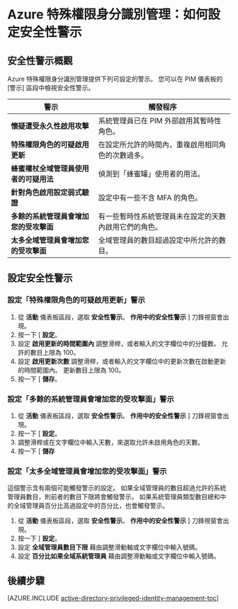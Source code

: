 <properties
   pageTitle="Azure 特殊權限身分識別管理：如何設定安全性警示"
   description="了解如何為 Azure 特殊權限身分識別管理擴充功能設定安全性警示。"
   services="active-directory"
   documentationCenter=""
   authors="IHenkel"
   manager="stevenpo"
   editor=""/>

<tags
   ms.service="na"
   ms.devlang="na"
   ms.topic="article"
   ms.tgt_pltfrm="na"
   ms.workload="identity"
   ms.date="09/21/2015"
   ms.author="inhenk"/>

# Azure 特殊權限身分識別管理：如何設定安全性警示
## 安全性警示概觀
Azure 特殊權限身分識別管理提供下列可設定的警示。 您可以在 PIM 儀表板的 [警示] 區段中檢視安全性警示。

| 警示 | 觸發程序 |
| ------------- | ------------- |
| **懷疑遭受永久性啟用攻擊** | 系統管理員已在 PIM 外部啟用其暫時性角色。 |
| **特殊權限角色的可疑啟用更新** | 在設定所允許的時間內，重複啟用相同角色的次數過多。 |
| **蜂蜜權杖全域管理員使用者的可疑用法** | 偵測到「蜂蜜罐」使用者的用法。|
| **針對角色啟用設定弱式驗證** | 設定中有一些不含 MFA 的角色。 |
| **多餘的系統管理員會增加您的受攻擊面** | 有一些暫時性系統管理員未在設定的天數內啟用它們的角色。 |
| **太多全域管理員會增加您的受攻擊面** | 全域管理員的數目超過設定中所允許的數目。 |

## 設定安全性警示

### 設定「特殊權限角色的可疑啟用更新」警示
1. 從 **活動** 儀表板區段，選取 **安全性警示**。  **作用中的安全性警示** ] 刀鋒視窗會出現。
2. 按一下 [ **設定**。
3. 設定 **啟用更新的時間範圍內** 調整滑桿，或者輸入的文字欄位中的分鐘數。 允許的數目上限為 100。
4. 設定 **啟用更新次數** 調整滑桿，或者輸入的文字欄位中的更新次數在啟動更新的時間範圍內。  更新數目上限為 100。
5. 按一下 [ **儲存**。

### 設定「多餘的系統管理員會增加您的受攻擊面」警示
1. 從 **活動** 儀表板區段，選取 **安全性警示**。   **作用中的安全性警示** ] 刀鋒視窗會出現。
2. 按一下 [ **設定**。
3. 調整滑桿或在文字欄位中輸入天數，來選取允許未啟用角色的天數。
4. 按一下 [ **儲存**

### 設定「太多全域管理員會增加您的受攻擊面」警示

這個警示含有兩個可能觸發警示的設定。  如果全域管理員的數目超過允許的系統管理員數目，則前者的數目下限將會觸發警示。  如果系統管理員類型數目總和中的全域管理員百分比高過設定中的百分比，也會觸發警示。

1. 從 **活動** 儀表板區段，選取 **安全性警示**。   **作用中的安全性警示** ] 刀鋒視窗會出現。
2. 按一下 [ **設定**。
3. 設定 **全域管理員數目下限** 藉由調整滑動軸或文字欄位中輸入號碼。
4. 設定 **百分比如果全域系統管理員** 藉由調整滑動軸或文字欄位中輸入號碼。

<!--Every topic should have next steps and links to the next logical set of content to keep the customer engaged-->
## 後續步驟
[AZURE.INCLUDE [active-directory-privileged-identity-management-toc](../../includes/active-directory-privileged-identity-management-toc.md)]

